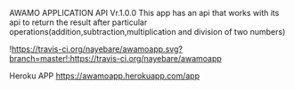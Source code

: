 AWAMO APPLICATION API Vr.1.0.0
This app has an api that works with its api to return the result after particular operations(addition,subtraction,multiplication and division of two numbers)

!https://travis-ci.org/nayebare/awamoapp.svg?branch=master!:https://travis-ci.org/nayebare/awamoapp




Heroku APP
https://awamoapp.herokuapp.com/app
